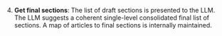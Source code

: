 4. **Get final sections**: The list of draft sections is presented to the LLM. The LLM suggests a coherent single-level consolidated final list of sections. A map of articles to final sections is internally maintained.
